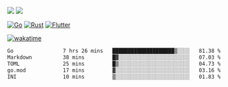 [![](https://img.shields.io/badge/Windows_11-Pro-292e33?style=flat-square&logo=windows&logoColor=ffffff)](https://www.microsoft.com/en-us/windows/)
[![](https://img.shields.io/badge/macOS-Sonoma-292e33?style=flat-square&logo=apple&logoColor=ffffff)](https://www.apple.com/macbook-pro/) 

[![Go](https://img.shields.io/badge/-Go-DEA584?style=flat&logo=go&logoColor=000000)](https://golang.org/)
[![Rust](https://img.shields.io/badge/-Rust-DEA584?style=flat&logo=rust&logoColor=000000)](https://www.rust-lang.org)
[![Flutter](https://img.shields.io/badge/-Flutter-DEA584?style=flat&logo=flutter&logoColor=000000)](https://flutter.dev/)

[![wakatime](https://wakatime.com/badge/user/9bb0c784-91ca-4b5c-8e9c-b13ece0f7b09.svg)](https://wakatime.com/@9bb0c784-91ca-4b5c-8e9c-b13ece0f7b09)


<!--START_SECTION:waka-->

```txt
Go                7 hrs 26 mins   ████████████████████▒░░░░   81.38 %
Markdown          38 mins         █▓░░░░░░░░░░░░░░░░░░░░░░░   07.03 %
TOML              25 mins         █▒░░░░░░░░░░░░░░░░░░░░░░░   04.73 %
go.mod            17 mins         ▓░░░░░░░░░░░░░░░░░░░░░░░░   03.16 %
INI               10 mins         ▒░░░░░░░░░░░░░░░░░░░░░░░░   01.83 %
```

<!--END_SECTION:waka-->
